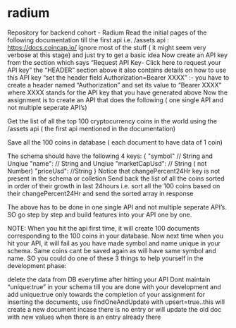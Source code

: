 # radium
Repository for backend cohort - Radium
Read the initial pages of the following documentation till the first api i.e. /assets api : https://docs.coincap.io/
ignore most of the stuff ( it might seem very verbose at this stage) and just try to get a basic idea
Now create an API key from the section which says “Request API Key- Click here to request your API key”
the “HEADER” section above it also contains details on how to use this API key
“set the header field Authorization=Bearer XXXX” :- you have to create a header named “Authorization” and set its value to “Bearer XXXX” where XXXX stands for the API key that you have generated above
Now the assignment is to create an API that does the following ( one single API and not multiple seperate API’s)

Get the list of all the top 100 cryptocurrency coins in the world using the /assets api ( the first api mentioned in the documentation)

Save all the 100 coins in database ( each document to have data of 1 coin)

The schema should have the following 4 keys: { "symbol" // String and Unqiue "name": // String and Unqiue "marketCapUsd": // String ( not Number) "priceUsd": //String } Notice that changePercent24Hr key is not present in the schema or colletion
Send back the list of all the coins sorted in order of their growth in last 24hours i.e. sort all the 100 coins based on their changePercent24Hr and send the sorted array in response

The above has to be done in one single API and not multiple seperate API’s. SO go step by step and build features into your API one by one.

NOTE: When you hit the api first time, it will create 100 documents corresponding to the 100 coins in your database. Now next time when you hit your API, it will fail as you have made symbol and name unique in your schema. Same coins cant be saved again as will have same symbol and name. SO you could do one of these 3 things to help yourself in the development phase:

delete the data from DB everytime after hitting your API
Dont maintain “unique:true” in your schema till you are done with your development and add unique:true only towards the completion of your assignment
for inserting the documents, use findOneAndUpdate with upsert=true..this will create a new document incase there is no entry or will update the old doc with new values when there is an entry already there
